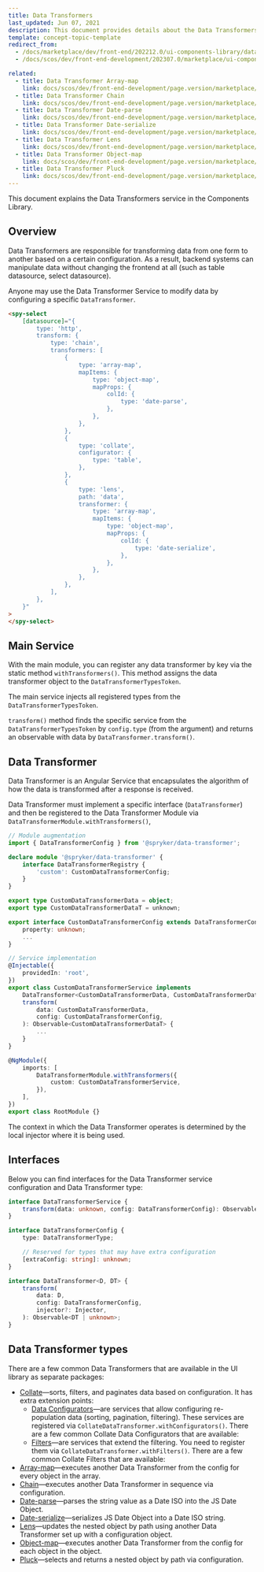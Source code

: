 ```yaml
---
title: Data Transformers
last_updated: Jun 07, 2021
description: This document provides details about the Data Transformers service in the Components Library.
template: concept-topic-template
redirect_from:
  - /docs/marketplace/dev/front-end/202212.0/ui-components-library/data-transformers/
  - /docs/scos/dev/front-end-development/202307.0/marketplace/ui-components-library/data-transformers/data-transformers.html

related:
  - title: Data Transformer Array-map
    link: docs/scos/dev/front-end-development/page.version/marketplace/ui-components-library/data-transformers/data-transformer-array-map.html
  - title: Data Transformer Chain
    link: docs/scos/dev/front-end-development/page.version/marketplace/ui-components-library/data-transformers/data-transformer-chain.html
  - title: Data Transformer Date-parse
    link: docs/scos/dev/front-end-development/page.version/marketplace/ui-components-library/data-transformers/data-transformer-date-parse.html
  - title: Data Transformer Date-serialize
    link: docs/scos/dev/front-end-development/page.version/marketplace/ui-components-library/data-transformers/data-transformer-date-serialize.html
  - title: Data Transformer Lens
    link: docs/scos/dev/front-end-development/page.version/marketplace/ui-components-library/data-transformers/data-transformer-lens.html
  - title: Data Transformer Object-map
    link: docs/scos/dev/front-end-development/page.version/marketplace/ui-components-library/data-transformers/data-transformer-object-map.html
  - title: Data Transformer Pluck
    link: docs/scos/dev/front-end-development/page.version/marketplace/ui-components-library/data-transformers/data-transformer-pluck.html
---
```


This document explains the Data Transformers service in the Components Library.

## Overview

Data Transformers are responsible for transforming data from one form to another based on a certain configuration.
As a result, backend systems can manipulate data without changing the frontend at all (such as table datasource, select datasource).

Anyone may use the Data Transformer Service to modify data by configuring a specific `DataTransformer`.

```html
<spy-select
    [datasource]="{
        type: 'http',
        transform: {
            type: 'chain',
            transformers: [
                {
                    type: 'array-map',
                    mapItems: {
                        type: 'object-map',
                        mapProps: {
                            colId: {
                                type: 'date-parse',
                            },
                        },
                    },
                },
                {
                    type: 'collate',
                    configurator: {
                        type: 'table',
                    },
                },
                {
                    type: 'lens',
                    path: 'data',
                    transformer: {
                        type: 'array-map',
                        mapItems: {
                            type: 'object-map',
                            mapProps: {
                                colId: {
                                    type: 'date-serialize',
                                },
                            },
                        },
                    },
                },
            ],
        },
    }"
>
</spy-select>
```

## Main Service

With the main module, you can register any data transformer by key via the static method `withTransformers()`. This method assigns the data transformer object to the `DataTransformerTypesToken`.

The main service injects all registered types from the `DataTransformerTypesToken`.

`transform()` method finds the specific service from the `DataTransformerTypesToken` by `config.type` (from the argument) and returns an observable with data by `DataTransformer.transform()`.

## Data Transformer

Data Transformer is an Angular Service that encapsulates the algorithm of how the data is transformed after a response is received.

Data Transformer must implement a specific interface (`DataTransformer`) and then be registered to the Data Transformer Module via `DataTransformerModule.withTransformers()`,

```ts
// Module augmentation
import { DataTransformerConfig } from '@spryker/data-transformer';

declare module '@spryker/data-transformer' {
    interface DataTransformerRegistry {
        'custom': CustomDataTransformerConfig;
    }
}

export type CustomDataTransformerData = object;
export type CustomDataTransformerDataT = unknown;

export interface CustomDataTransformerConfig extends DataTransformerConfig {
    property: unknown;
    ...
}

// Service implementation
@Injectable({
    providedIn: 'root',
})
export class CustomDataTransformerService implements
    DataTransformer<CustomDataTransformerData, CustomDataTransformerDataT> {
    transform(
        data: CustomDataTransformerData,
        config: CustomDataTransformerConfig,
    ): Observable<CustomDataTransformerDataT> {
        ...
    }
}

@NgModule({
    imports: [
        DataTransformerModule.withTransformers({
            custom: CustomDataTransformerService,
        }),
    ],
})
export class RootModule {}
```

The context in which the Data Transformer operates is determined by the local injector where it is being used.

## Interfaces

Below you can find interfaces for the Data Transformer service configuration and Data Transformer type:

```ts
interface DataTransformerService {
    transform(data: unknown, config: DataTransformerConfig): Observable<unknown>;
}

interface DataTransformerConfig {
    type: DataTransformerType;

    // Reserved for types that may have extra configuration
    [extraConfig: string]: unknown;
}

interface DataTransformer<D, DT> {
    transform(
        data: D,
        config: DataTransformerConfig,
        injector?: Injector,
    ): Observable<DT | unknown>;
}
```

## Data Transformer types

There are a few common Data Transformers that are available in the UI library as separate packages:

- [Collate](/docs/scos/dev/front-end-development/{{page.version}}/marketplace/ui-components-library/data-transformers/data-transformer-collate/data-transformer-collate.html)—sorts, filters, and paginates data based on configuration. It has extra extension points:
    - [Data Configurators](/docs/scos/dev/front-end-development/{{page.version}}/marketplace/ui-components-library/data-transformers/data-transformer-collate/collate-data-transformer-data-configurators/collate-data-transformer-data-configurators.html)—are services that allow configuring re-population data (sorting, pagination, filtering). These services are registered via `CollateDataTransformer.withConfigurators()`. There are a few common Collate Data Configurators that are available:
    - [Filters](/docs/scos/dev/front-end-development/{{page.version}}/marketplace/ui-components-library/data-transformers/data-transformer-collate/collate-data-transformer-filters/collate-data-transformer-filters.html)—are services that extend the filtering. You need to register them via `CollateDataTransformer.withFilters()`. There are a few common Collate Filters that are available:
- [Array-map](/docs/scos/dev/front-end-development/{{page.version}}/marketplace/ui-components-library/data-transformers/data-transformer-array-map.html)—executes another Data Transformer from the config for every object in the array.
- [Chain](/docs/scos/dev/front-end-development/{{page.version}}/marketplace/ui-components-library/data-transformers/data-transformer-chain.html)—executes another Data Transformer in sequence via configuration.
- [Date-parse](/docs/scos/dev/front-end-development/{{page.version}}/marketplace/ui-components-library/data-transformers/data-transformer-date-parse.html)—parses the string value as a Date ISO into the JS Date Object.
- [Date-serialize](/docs/scos/dev/front-end-development/{{page.version}}/marketplace/ui-components-library/data-transformers/data-transformer-date-serialize.html)—serializes JS Date Object into a Date ISO string.
- [Lens](/docs/scos/dev/front-end-development/{{page.version}}/marketplace/ui-components-library/data-transformers/data-transformer-lens.html)—updates the nested object by path using another Data Transformer set up with a configuration object.
- [Object-map](/docs/scos/dev/front-end-development/{{page.version}}/marketplace/ui-components-library/data-transformers/data-transformer-object-map.html)—executes another Data Transformer from the config for each object in the object.
- [Pluck](/docs/scos/dev/front-end-development/{{page.version}}/marketplace/ui-components-library/data-transformers/data-transformer-pluck.html)—selects and returns a nested object by path via configuration.
